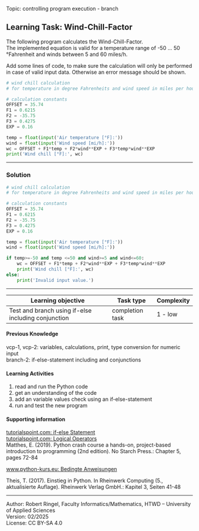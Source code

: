 Topic: controlling program execution - branch

## Learning Task: Wind-Chill-Factor

The following program calculates the Wind-Chill-Factor.  
The implemented equation is valid for a temperature range of -50 ... 50 °Fahrenheit and winds between 5 and 60 miles/h.  

Add some lines of code, to make sure the calculation will only be performed in case of valid input data. Otherwise an error message should be shown.

``` python
# wind chill calculation 
# for temperature in degree Fahrenheits and wind speed in miles per hour

# calculation constants
OFFSET = 35.74
F1 = 0.6215
F2 = -35.75
F3 = 0.4275
EXP = 0.16

temp = float(input('Air temperature [°F]:'))
wind = float(input('Wind speed [mi/h]:'))
wc = OFFSET + F1*temp + F2*wind**EXP + F3*temp*wind**EXP
print('Wind chill [°F]:', wc)
```

---------------------------------------

### Solution

``` python
# wind chill calculation 
# for temperature in degree Fahrenheits and wind speed in miles per hour

# calculation constants
OFFSET = 35.74
F1 = 0.6215
F2 = -35.75
F3 = 0.4275
EXP = 0.16

temp = float(input('Air temperature [°F]:'))
wind = float(input('Wind speed [mi/h]:'))

if temp>=-50 and temp <=50 and wind>=5 and wind<=60:
	wc = OFFSET + F1*temp + F2*wind**EXP + F3*temp*wind**EXP
	print('Wind chill [°F]:', wc)
else:
	print('Invalid input value.')
```

---------------------------------------

| **Learning objective**                         | **Task type**   | **Complexity** |
| ---------------------------------------------- | --------------- | -------------- |
| Test and branch using if-else including conjunction | completion task | 1 - low     |  

#### Previous Knowledge

vcp-1, vcp-2: variables, calculations, print, type conversion for numeric input  
branch-2: if-else-statement including and conjunctions

#### Learning Activities

1) read and run the Python code
2) get an understanding of the code
3) add an variable values check using an if-else-statement
4) run and test the new program

#### Supporting information

[tutorialspoint.com: if-else Statement](https://www.tutorialspoint.com/python/python_if_else.htm)  
[tutorialspoint.com: Logical Operators](https://www.tutorialspoint.com/python/python_logical_operators.htm)  
Matthes, E. (2019). Python crash course a hands-on, project-based introduction to programming (2nd edition). No Starch Press.: Chapter 5, pages 72-84  

[www.python-kurs.eu: Bedingte Anweisungen](https://python-kurs.eu/python3_bedingte_anweisungen.php)

Theis, T. (2017). Einstieg in Python. In Rheinwerk Computing (5., aktualisierte Auflage). Rheinwerk Verlag GmbH.: Kapitel 3, Seiten 41-48

---------------------------------------

Author: Robert Ringel, Faculty Informatics/Mathematics, HTWD – University of Applied Sciences  
Version: 02/2025  
License: CC BY-SA 4.0
